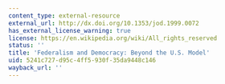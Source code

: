 ```yaml
---
content_type: external-resource
external_url: http://dx.doi.org/10.1353/jod.1999.0072
has_external_license_warning: true
license: https://en.wikipedia.org/wiki/All_rights_reserved
status: ''
title: 'Federalism and Democracy: Beyond the U.S. Model'
uid: 5241c727-d95c-4ff5-930f-35da9448c146
wayback_url: ''
---
```


